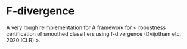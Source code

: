 # F-divergence
A very rough reimplementation for A framework for &lt; robustness certification of smoothed classifiers using f-divergence (Dvijotham etc, 2020 ICLR) >.
